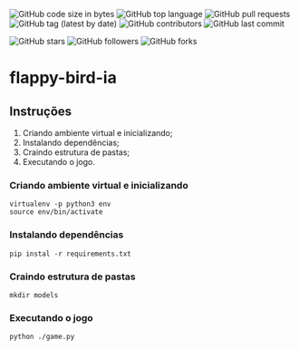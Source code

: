
![GitHub code size in bytes](https://img.shields.io/github/languages/code-size/rauanisanfelice/flappy-bird-ia.svg)
![GitHub top language](https://img.shields.io/github/languages/top/rauanisanfelice/flappy-bird-ia.svg)
![GitHub pull requests](https://img.shields.io/github/issues-pr/rauanisanfelice/flappy-bird-ia.svg)
![GitHub tag (latest by date)](https://img.shields.io/github/v/tag/rauanisanfelice/flappy-bird-ia)
![GitHub contributors](https://img.shields.io/github/contributors/rauanisanfelice/flappy-bird-ia.svg)
![GitHub last commit](https://img.shields.io/github/last-commit/rauanisanfelice/flappy-bird-ia.svg)

![GitHub stars](https://img.shields.io/github/stars/rauanisanfelice/flappy-bird-ia.svg?style=social)
![GitHub followers](https://img.shields.io/github/followers/rauanisanfelice.svg?style=social)
![GitHub forks](https://img.shields.io/github/forks/rauanisanfelice/flappy-bird-ia.svg?style=social)

# flappy-bird-ia

## Instruções

1. Criando ambiente virtual e inicializando;
2. Instalando dependências;
3. Craindo estrutura de pastas;
4. Executando o jogo.

### Criando ambiente virtual e inicializando
```
virtualenv -p python3 env
source env/bin/activate
```

### Instalando dependências
```
pip instal -r requirements.txt
```

### Craindo estrutura de pastas
```
mkdir models
```

### Executando o jogo
```
python ./game.py
```